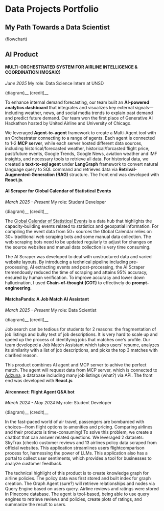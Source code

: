 # Data Projects Portfolio

## My Path Towards a Data Scientist
(flowchart)

## AI Product

#### MULTI-ORCHESTRATED SYSTEM FOR AIRLINE INTELLIGENCE & COORDINATION (MOSAIC)
*June 2025*
My role: Data Science Intern at UNSD

(diagram)__
(credit)__

To enhance internal demand forecasting, our team built an **AI-powered analytics dashboard** that integrates and visualizes key external signals—including weather, news, and social media trends to explain past demand and predict future demand. Our team won the first place of Generative AI Hackathon hosted by United Airline and University of Chicago. 

We leveraged **Agent-to-agent** framework to create a Multi-Agent tool with an Orchestrater connecting to a range of agents. Each agent is connected to 1-2 **MCP server**, while each server hosted different data sources, including historical/forecasted weather, historical/forcasted flight price, past/future events, Google Trends, Google News, aviation weather and IMF insights, and necessary tools to retrieve all data. For historical data, we created a **text-to-sql agent** under **LangGraph** framework to convert natural language query to SQL command and retrieves data via **Retrival-Augmented-Generation (RAG)** structure. The front end was developed with **React.js**. 


#### AI Scraper for Global Calendar of Statistical Events
*March 2025 - Present*
My role: Student Developer

(diagram)__
(credit)__

The [Global Calendar of Statistical Events](https://unstats.un.org/capacity-development/calendar/all-events/) is a data hub that highlights the capacity-building events related to statistics and geospatial information. For compiling the event data from 50+ sources the Global Calendar relies on 30+ traditional web scraping bots and some manual data collection. The web scraping bots need to be updated regularly to adjust for changes on the source websites and manual data collection is very time consuming. 

The AI Scraper was developed to deal with unstructured data and varied website layouts. By introducing a technical pipeline including pre-processing, AI extracting events and post-processing, the AI Scraper tremendously reduced the time of scraping and attains 95% accuracy, ensured by human verification. To improve accuracy and lower down hallucination, I used **Chain-of-thought (COT)** to effectively do **prompt-engineering**. 
 

#### MatchaPanda: A Job Match AI Assistant
*March 2025 - Present*
My role: Data Scientist

(diagram)__
(credit)__

Job search can be tedious for students for 2 reasons: the fragmentation of job listings and bulky text of job descriptions. It is very hard to scale up and speed up the process of identifying jobs that matches one's profile. Our team developed a Job Match Assistant which takes users' resume, analyzes its similarity with a list of job descriptions, and picks the top 3 matches with clarified reason. 

This product combines AI agent and MCP server to achive the perfect match. The agent will request data from MCP server, which is connected to [Adzuna](https://www.adzuna.com/), a database including many job listings (what?) via API. The front end was developed with **React.js** 

#### Airconnect: Flight Agent Q&A bot 
*March 2024 - May 2024*
My role: Student Developer

(diagram)__
(credit)__

In the fast-paced world of air travel, passengers are bombarded with choices—from flight options to amenities and pricing. Comparing airlines and their products is time-consuming! To solve this problem, we create a chatbot that can answer related questions. We leveraged 2 datasets: SkyTrax (check) customer reviews and 13 airlines policy data scraped from official websites. This application streamlines users flightcomparison process for, harnessing the power of LLMs. This application also has a portal to collect user sentiments, which provides a tool for businesses to analyze customer feedback. 

The technical highlight of this product is to create knowledge graph for airline policies. The policy data was first stored and built index for graph creation. The Graph Agent (sure?) will retrieve relationships and nodes via Query Engine based on users query. Airline reviews and ratings were stored in Pinecone database. The agent is tool-based, being able to use query engines to retrieve reviews and policies, create plots of ratings, and summarize the result to users. 
